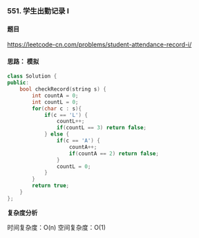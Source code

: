 ### 551. 学生出勤记录 I

#### 题目

https://leetcode-cn.com/problems/student-attendance-record-i/

#### 思路： 模拟

```cpp
class Solution {
public:
    bool checkRecord(string s) {
        int countA = 0;
        int countL = 0;
        for(char c : s){
            if(c == 'L') {
                countL++;
                if(countL == 3) return false;
            } else {
                if(c == 'A') {
                    countA++;
                    if(countA == 2) return false;
                } 
                countL = 0;
            }
        }
        return true;
    }
};
```

**复杂度分析**

时间复杂度：O(n)
空间复杂度：O(1)